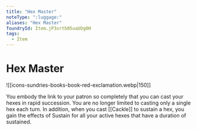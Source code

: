 ```yaml
---
title: "Hex Master"
noteType: ":luggage:"
aliases: "Hex Master"
foundryId: Item.jP3xrtb05uaUOg0H
tags:
  - Item
---
```


# Hex Master
![[icons-sundries-books-book-red-exclamation.webp|150]]

You embody the link to your patron so completely that you can cast your hexes in rapid succession. You are no longer limited to casting only a single hex each turn. In addition, when you cast [[Cackle]] to sustain a hex, you gain the effects of Sustain for all your active hexes that have a duration of sustained.
